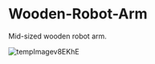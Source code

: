 # Wooden-Robot-Arm
Mid-sized wooden robot arm.


![tempImagev8EKhE](https://user-images.githubusercontent.com/85240452/185247152-cf3fa828-322c-4c8e-aad3-9aa9800d4397.gif)

